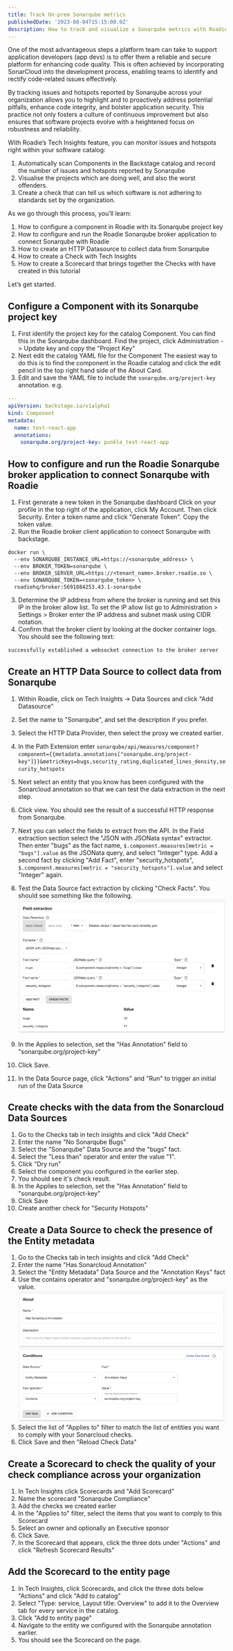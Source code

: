 ```yaml
---
title: Track On-prem Sonarqube metrics
publishedDate: '2023-08-04T15:15:00.0Z'
description: How to track and visualize a Sonarqube metrics with Roadie
---
```


One of the most advantageous steps a platform team can take to support application developers (app devs) is to offer them a reliable and secure platform for enhancing code quality. This is often achieved by incorporating SonarCloud into the development process, enabling teams to identify and rectify code-related issues effectively.

By tracking issues and hotspots reported by Sonarqube across your organization allows you to highlight and to proactively address potential pitfalls, enhance code integrity, and bolster application security. This practice not only fosters a culture of continuous improvement but also ensures that software projects evolve with a heightened focus on robustness and reliability.

With Roadie’s Tech Insights feature, you can monitor issues and hotspots right within your software catalog:

1. Automatically scan Components in the Backstage catalog and record the number of issues and hotspots reported by Sonarqube
2. Visualise the projects which are doing well, and also the worst offenders.
3. Create a check that can tell us which software is not adhering to standards set by the organization.

As we go through this process, you’ll learn:

1. How to configure a component in Roadie with its Sonarqube project key
2. How to configure and run the Roadie Sonarqube broker application to connect Sonarqube with Roadie
4. How to create an HTTP Datasource to collect data from Sonarqube
5. How to create a Check with Tech Insights
6. How to create a Scorecard that brings together the Checks with have created in this tutorial

Let’s get started.

## Configure a Component with its Sonarqube project key

1. First identify the project key for the catalog Component.
You can find this in the Sonarqube dashboard. Find the project, click Administration -> Update key and copy the "Project Key"
2. Next edit the catalog YAML file for the Component 
The easiest way to do this is to find the component in the Roadie catalog and click the edit pencil in the top right hand side of the About Card.
3. Edit and save the YAML file to include the `sonarqube.org/project-key` annotation.
e.g.
```yaml
---
apiVersion: backstage.io/v1alpha1
kind: Component
metadata:
  name: test-react-app
  annotations:
    sonarqube.org/project-key: punkle_test-react-app
```

## How to configure and run the Roadie Sonarqube broker application to connect Sonarqube with Roadie

1. First generate a new token in the Sonarqube dashboard
Click on your profile in the top right of the application, click My Account. Then click Security. Enter a token name and click "Generate Token". Copy the token value.
2. Run the Roadie broker client application to connect Sonarqube with backstage.
```shell
docker run \
  --env SONARQUBE_INSTANCE_URL=https://<sonarqube_address> \
  --env BROKER_TOKEN=sonarqube \
  --env BROKER_SERVER_URL=https://<tenant_name>.broker.roadie.so \
  --env SONARQUBE_TOKEN=<sonarqube_token> \
  roadiehq/broker:5691884253.43.1-sonarqube
```
3. Determine the IP address from where the broker is running and set this IP in the broker allow list.
To set the IP allow list go to Administration > Settings > Broker enter the IP address and subnet mask using CIDR notation.
4. Confirm that the broker client by looking at the docker container logs. You should see the following text:
```text
successfully established a websocket connection to the broker server
```

## Create an HTTP Data Source to collect data from Sonarqube

1. Within Roadie, click on Tech Insights -> Data Sources and click "Add Datasource"
2. Set the name to "Sonarqube", and set the description if you prefer.
3. Select the HTTP Data Provider, then select the proxy we created earlier.
4. In the Path Extension enter `sonarqube/api/measures/component?component={{metadata.annotations["sonarqube.org/project-key"]}}&metricKeys=bugs,security_rating,duplicated_lines_density,security_hotspots`
5. Next select an entity that you know has been configured with the Sonarcloud annotation so that we can test the data extraction in the next step.
6. Click view. You should see the result of a successful HTTP response from Sonarqube.
7. Next you can select the fields to extract from the API.
In the Field extraction section select the "JSON with JSONata syntax" extractor. Then enter "bugs" as the fact name, `$.component.measures[metric = "bugs"].value` as the JSONata query, and select "Integer" type. Add a second fact by clicking "Add Fact", enter "security_hotspots", `$.component.measures[metric = "security_hotspots"].value` and select "Integer" again.
8. Test the Data Source fact extraction by clicking "Check Facts". You should see something like the following.
![field-extraction.png](field-extraction.png)

9. In the Applies to selection, set the "Has Annotation" field to "sonarqube.org/project-key"
10. Click Save.
11. In the Data Source page, click "Actions" and "Run" to trigger an initial run of the Data Source

## Create checks with the data from the Sonarcloud Data Sources

1. Go to the Checks tab in tech insights and click "Add Check"
2. Enter the name "No Sonarqube Bugs"
3. Select the "Sonarqube" Data Source and the "bugs" fact.
4. Select the "Less than" operator and enter the value "1".
5. Click "Dry run"
6. Select the component you configured in the earlier step.
7. You should see it's check result.
8. In the Applies to selection, set the "Has Annotation" field to "sonarqube.org/project-key"
9. Click Save
10. Create another check for "Security Hotspots"

## Create a Data Source to check the presence of the Entity metadata

1. Go to the Checks tab in tech insights and click "Add Check"
2. Enter the name "Has Sonarcloud Annotation"
3. Select the "Entity Metadata" Data Source and the "Annotation Keys" fact
4. Use the contains operator and "sonarqube.org/project-key" as the value.
![Annotation Check](annotation-check.png)
5. Select the list of "Applies to" filter to match the list of entities you want to comply with your Sonarcloud checks.
6. Click Save and then "Reload Check Data"

## Create a Scorecard to check the quality of your check compliance across your organization

1. In Tech Insights click Scorecards and "Add Scorecard"
2. Name the scorecard "Sonarqube Compliance"
3. Add the checks we created earlier
4. In the "Applies to" filter, select the items that you want to comply to this Scorecard
5. Select an owner and optionally an Executive sponsor
6. Click Save.
7. In the Scorecard that appears, click the three dots under "Actions" and click "Refresh Scorecard Results"

## Add the Scorecard to the entity page

1. In Tech Insights, click Scorecards, and click the three dots below "Actions" and click "Add to catalog"
2. Select "Type: service, Layout title: Overview" to add it to the Overview tab for every service in the catalog.
3. Click "Add to entity page"
4. Navigate to the entity we configured with the Sonarqube annotation earlier.
5. You should see the Scorecard on the page.

